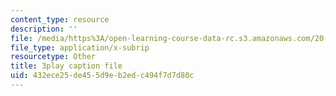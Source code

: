 ```yaml
---
content_type: resource
description: ''
file: /media/https%3A/open-learning-course-data-rc.s3.amazonaws.com/20-219-becoming-the-next-bill-nye-writing-and-hosting-the-educational-show-january-iap-2015/432ece25de455d9eb2edc494f7d7d80c_XDBr39cwmbg.vtt
file_type: application/x-subrip
resourcetype: Other
title: 3play caption file
uid: 432ece25-de45-5d9e-b2ed-c494f7d7d80c
---
```

